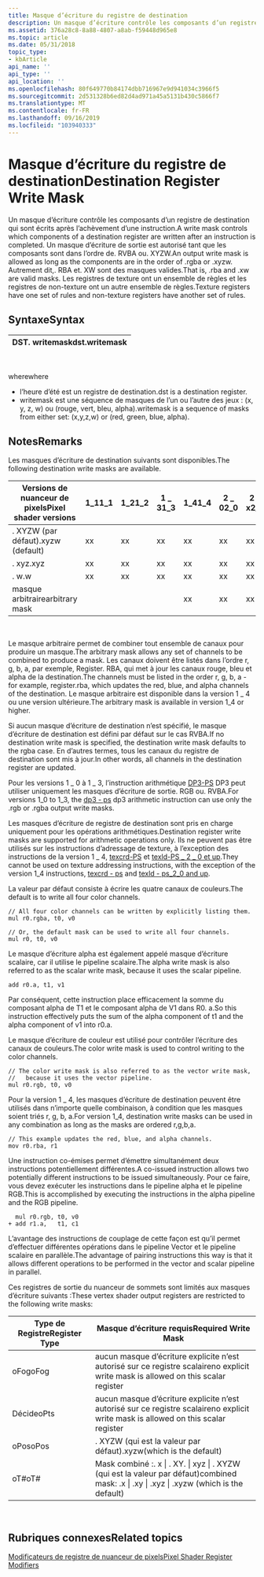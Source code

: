 ```yaml
---
title: Masque d’écriture du registre de destination
description: Un masque d’écriture contrôle les composants d’un registre de destination qui sont écrits après l’achèvement d’une instruction.
ms.assetid: 376a28c8-8a88-4807-a8ab-f59448d965e8
ms.topic: article
ms.date: 05/31/2018
topic_type:
- kbArticle
api_name: ''
api_type: ''
api_location: ''
ms.openlocfilehash: 80f649770b84174dbb716967e9d941034c3966f5
ms.sourcegitcommit: 2d531328b6ed82d4ad971a45a5131b430c5866f7
ms.translationtype: MT
ms.contentlocale: fr-FR
ms.lasthandoff: 09/16/2019
ms.locfileid: "103940333"
---
```

# <a name="destination-register-write-mask"></a><span data-ttu-id="5f806-103">Masque d’écriture du registre de destination</span><span class="sxs-lookup"><span data-stu-id="5f806-103">Destination Register Write Mask</span></span>

<span data-ttu-id="5f806-104">Un masque d’écriture contrôle les composants d’un registre de destination qui sont écrits après l’achèvement d’une instruction.</span><span class="sxs-lookup"><span data-stu-id="5f806-104">A write mask controls which components of a destination register are written after an instruction is completed.</span></span> <span data-ttu-id="5f806-105">Un masque d’écriture de sortie est autorisé tant que les composants sont dans l’ordre de. RVBA ou. XYZW.</span><span class="sxs-lookup"><span data-stu-id="5f806-105">An output write mask is allowed as long as the components are in the order of .rgba or .xyzw.</span></span> <span data-ttu-id="5f806-106">Autrement dit,. RBA et. XW sont des masques valides.</span><span class="sxs-lookup"><span data-stu-id="5f806-106">That is, .rba and .xw are valid masks.</span></span> <span data-ttu-id="5f806-107">Les registres de texture ont un ensemble de règles et les registres de non-texture ont un autre ensemble de règles.</span><span class="sxs-lookup"><span data-stu-id="5f806-107">Texture registers have one set of rules and non-texture registers have another set of rules.</span></span>

## <a name="syntax"></a><span data-ttu-id="5f806-108">Syntaxe</span><span class="sxs-lookup"><span data-stu-id="5f806-108">Syntax</span></span>



| <span data-ttu-id="5f806-109">DST. writemask</span><span class="sxs-lookup"><span data-stu-id="5f806-109">dst.writemask</span></span> |
|---------------|



 

<span data-ttu-id="5f806-110">where</span><span class="sxs-lookup"><span data-stu-id="5f806-110">where</span></span>

-   <span data-ttu-id="5f806-111">l’heure d’été est un registre de destination.</span><span class="sxs-lookup"><span data-stu-id="5f806-111">dst is a destination register.</span></span>
-   <span data-ttu-id="5f806-112">writemask est une séquence de masques de l’un ou l’autre des jeux : (x, y, z, w) ou (rouge, vert, bleu, alpha).</span><span class="sxs-lookup"><span data-stu-id="5f806-112">writemask is a sequence of masks from either set: (x,y,z,w) or (red, green, blue, alpha).</span></span>

## <a name="remarks"></a><span data-ttu-id="5f806-113">Notes</span><span class="sxs-lookup"><span data-stu-id="5f806-113">Remarks</span></span>

<span data-ttu-id="5f806-114">Les masques d’écriture de destination suivants sont disponibles.</span><span class="sxs-lookup"><span data-stu-id="5f806-114">The following destination write masks are available.</span></span>



| <span data-ttu-id="5f806-115">Versions de nuanceur de pixels</span><span class="sxs-lookup"><span data-stu-id="5f806-115">Pixel shader versions</span></span> | <span data-ttu-id="5f806-116">1\_1</span><span class="sxs-lookup"><span data-stu-id="5f806-116">1\_1</span></span> | <span data-ttu-id="5f806-117">1\_2</span><span class="sxs-lookup"><span data-stu-id="5f806-117">1\_2</span></span> | <span data-ttu-id="5f806-118">1 \_ 3</span><span class="sxs-lookup"><span data-stu-id="5f806-118">1\_3</span></span> | <span data-ttu-id="5f806-119">1\_4</span><span class="sxs-lookup"><span data-stu-id="5f806-119">1\_4</span></span> | <span data-ttu-id="5f806-120">2 \_ 0</span><span class="sxs-lookup"><span data-stu-id="5f806-120">2\_0</span></span> | <span data-ttu-id="5f806-121">2 \_ x</span><span class="sxs-lookup"><span data-stu-id="5f806-121">2\_x</span></span> | <span data-ttu-id="5f806-122">2 \_ logiciels</span><span class="sxs-lookup"><span data-stu-id="5f806-122">2\_sw</span></span> | <span data-ttu-id="5f806-123">3 \_ 0</span><span class="sxs-lookup"><span data-stu-id="5f806-123">3\_0</span></span> | <span data-ttu-id="5f806-124">3 \_ logiciels</span><span class="sxs-lookup"><span data-stu-id="5f806-124">3\_sw</span></span> |
|-----------------------|------|------|------|------|------|------|-------|------|-------|
| <span data-ttu-id="5f806-125">. XYZW (par défaut)</span><span class="sxs-lookup"><span data-stu-id="5f806-125">.xyzw (default)</span></span>       | <span data-ttu-id="5f806-126">x</span><span class="sxs-lookup"><span data-stu-id="5f806-126">x</span></span>    | <span data-ttu-id="5f806-127">x</span><span class="sxs-lookup"><span data-stu-id="5f806-127">x</span></span>    | <span data-ttu-id="5f806-128">x</span><span class="sxs-lookup"><span data-stu-id="5f806-128">x</span></span>    | <span data-ttu-id="5f806-129">x</span><span class="sxs-lookup"><span data-stu-id="5f806-129">x</span></span>    | <span data-ttu-id="5f806-130">x</span><span class="sxs-lookup"><span data-stu-id="5f806-130">x</span></span>    | <span data-ttu-id="5f806-131">x</span><span class="sxs-lookup"><span data-stu-id="5f806-131">x</span></span>    | <span data-ttu-id="5f806-132">x</span><span class="sxs-lookup"><span data-stu-id="5f806-132">x</span></span>     | <span data-ttu-id="5f806-133">x</span><span class="sxs-lookup"><span data-stu-id="5f806-133">x</span></span>    | <span data-ttu-id="5f806-134">x</span><span class="sxs-lookup"><span data-stu-id="5f806-134">x</span></span>     |
| <span data-ttu-id="5f806-135">. xyz</span><span class="sxs-lookup"><span data-stu-id="5f806-135">.xyz</span></span>                  | <span data-ttu-id="5f806-136">x</span><span class="sxs-lookup"><span data-stu-id="5f806-136">x</span></span>    | <span data-ttu-id="5f806-137">x</span><span class="sxs-lookup"><span data-stu-id="5f806-137">x</span></span>    | <span data-ttu-id="5f806-138">x</span><span class="sxs-lookup"><span data-stu-id="5f806-138">x</span></span>    | <span data-ttu-id="5f806-139">x</span><span class="sxs-lookup"><span data-stu-id="5f806-139">x</span></span>    | <span data-ttu-id="5f806-140">x</span><span class="sxs-lookup"><span data-stu-id="5f806-140">x</span></span>    | <span data-ttu-id="5f806-141">x</span><span class="sxs-lookup"><span data-stu-id="5f806-141">x</span></span>    | <span data-ttu-id="5f806-142">x</span><span class="sxs-lookup"><span data-stu-id="5f806-142">x</span></span>     | <span data-ttu-id="5f806-143">x</span><span class="sxs-lookup"><span data-stu-id="5f806-143">x</span></span>    | <span data-ttu-id="5f806-144">x</span><span class="sxs-lookup"><span data-stu-id="5f806-144">x</span></span>     |
| <span data-ttu-id="5f806-145">. w</span><span class="sxs-lookup"><span data-stu-id="5f806-145">.w</span></span>                    | <span data-ttu-id="5f806-146">x</span><span class="sxs-lookup"><span data-stu-id="5f806-146">x</span></span>    | <span data-ttu-id="5f806-147">x</span><span class="sxs-lookup"><span data-stu-id="5f806-147">x</span></span>    | <span data-ttu-id="5f806-148">x</span><span class="sxs-lookup"><span data-stu-id="5f806-148">x</span></span>    | <span data-ttu-id="5f806-149">x</span><span class="sxs-lookup"><span data-stu-id="5f806-149">x</span></span>    | <span data-ttu-id="5f806-150">x</span><span class="sxs-lookup"><span data-stu-id="5f806-150">x</span></span>    | <span data-ttu-id="5f806-151">x</span><span class="sxs-lookup"><span data-stu-id="5f806-151">x</span></span>    | <span data-ttu-id="5f806-152">x</span><span class="sxs-lookup"><span data-stu-id="5f806-152">x</span></span>     | <span data-ttu-id="5f806-153">x</span><span class="sxs-lookup"><span data-stu-id="5f806-153">x</span></span>    | <span data-ttu-id="5f806-154">x</span><span class="sxs-lookup"><span data-stu-id="5f806-154">x</span></span>     |
| <span data-ttu-id="5f806-155">masque arbitraire</span><span class="sxs-lookup"><span data-stu-id="5f806-155">arbitrary mask</span></span>        |      |      |      | <span data-ttu-id="5f806-156">x</span><span class="sxs-lookup"><span data-stu-id="5f806-156">x</span></span>    | <span data-ttu-id="5f806-157">x</span><span class="sxs-lookup"><span data-stu-id="5f806-157">x</span></span>    | <span data-ttu-id="5f806-158">x</span><span class="sxs-lookup"><span data-stu-id="5f806-158">x</span></span>    | <span data-ttu-id="5f806-159">x</span><span class="sxs-lookup"><span data-stu-id="5f806-159">x</span></span>     | <span data-ttu-id="5f806-160">x</span><span class="sxs-lookup"><span data-stu-id="5f806-160">x</span></span>    | <span data-ttu-id="5f806-161">x</span><span class="sxs-lookup"><span data-stu-id="5f806-161">x</span></span>     |



 

<span data-ttu-id="5f806-162">Le masque arbitraire permet de combiner tout ensemble de canaux pour produire un masque.</span><span class="sxs-lookup"><span data-stu-id="5f806-162">The arbitrary mask allows any set of channels to be combined to produce a mask.</span></span> <span data-ttu-id="5f806-163">Les canaux doivent être listés dans l’ordre r, g, b, a, par exemple, Register. RBA, qui met à jour les canaux rouge, bleu et alpha de la destination.</span><span class="sxs-lookup"><span data-stu-id="5f806-163">The channels must be listed in the order r, g, b, a - for example, register.rba, which updates the red, blue, and alpha channels of the destination.</span></span> <span data-ttu-id="5f806-164">Le masque arbitraire est disponible dans la version 1 \_ 4 ou une version ultérieure.</span><span class="sxs-lookup"><span data-stu-id="5f806-164">The arbitrary mask is available in version 1\_4 or higher.</span></span>

<span data-ttu-id="5f806-165">Si aucun masque d’écriture de destination n’est spécifié, le masque d’écriture de destination est défini par défaut sur le cas RVBA.</span><span class="sxs-lookup"><span data-stu-id="5f806-165">If no destination write mask is specified, the destination write mask defaults to the rgba case.</span></span> <span data-ttu-id="5f806-166">En d’autres termes, tous les canaux du registre de destination sont mis à jour.</span><span class="sxs-lookup"><span data-stu-id="5f806-166">In other words, all channels in the destination register are updated.</span></span>

<span data-ttu-id="5f806-167">Pour les versions 1 \_ 0 à 1 \_ 3, l’instruction arithmétique [DP3-PS](dp3---ps.md) DP3 peut utiliser uniquement les masques d’écriture de sortie. RGB ou. RVBA.</span><span class="sxs-lookup"><span data-stu-id="5f806-167">For versions 1\_0 to 1\_3, the [dp3 - ps](dp3---ps.md) dp3 arithmetic instruction can use only the .rgb or .rgba output write masks.</span></span>

<span data-ttu-id="5f806-168">Les masques d’écriture de registre de destination sont pris en charge uniquement pour les opérations arithmétiques.</span><span class="sxs-lookup"><span data-stu-id="5f806-168">Destination register write masks are supported for arithmetic operations only.</span></span> <span data-ttu-id="5f806-169">Ils ne peuvent pas être utilisés sur les instructions d’adressage de texture, à l’exception des instructions de la version 1 \_ 4, [texcrd-PS](texcrd---ps.md) et [texld-PS \_ 2 \_ 0 et up](texld---ps-2-0.md).</span><span class="sxs-lookup"><span data-stu-id="5f806-169">They cannot be used on texture addressing instructions, with the exception of the version 1\_4 instructions, [texcrd - ps](texcrd---ps.md) and [texld - ps\_2\_0 and up](texld---ps-2-0.md).</span></span>

<span data-ttu-id="5f806-170">La valeur par défaut consiste à écrire les quatre canaux de couleurs.</span><span class="sxs-lookup"><span data-stu-id="5f806-170">The default is to write all four color channels.</span></span>


```
// All four color channels can be written by explicitly listing them.
mul r0.rgba, t0, v0

// Or, the default mask can be used to write all four channels.
mul r0, t0, v0
```



<span data-ttu-id="5f806-171">Le masque d’écriture alpha est également appelé masque d’écriture scalaire, car il utilise le pipeline scalaire.</span><span class="sxs-lookup"><span data-stu-id="5f806-171">The alpha write mask is also referred to as the scalar write mask, because it uses the scalar pipeline.</span></span>


```
add r0.a, t1, v1
```



<span data-ttu-id="5f806-172">Par conséquent, cette instruction place efficacement la somme du composant alpha de T1 et le composant alpha de V1 dans R0. a.</span><span class="sxs-lookup"><span data-stu-id="5f806-172">So this instruction effectively puts the sum of the alpha component of t1 and the alpha component of v1 into r0.a.</span></span>

<span data-ttu-id="5f806-173">Le masque d’écriture de couleur est utilisé pour contrôler l’écriture des canaux de couleurs.</span><span class="sxs-lookup"><span data-stu-id="5f806-173">The color write mask is used to control writing to the color channels.</span></span>


```
// The color write mask is also referred to as the vector write mask, 
//   because it uses the vector pipeline.
mul r0.rgb, t0, v0
```



<span data-ttu-id="5f806-174">Pour la version 1 \_ 4, les masques d’écriture de destination peuvent être utilisés dans n’importe quelle combinaison, à condition que les masques soient triés r, g, b, a.</span><span class="sxs-lookup"><span data-stu-id="5f806-174">For version 1\_4, destination write masks can be used in any combination as long as the masks are ordered r,g,b,a.</span></span>


```
// This example updates the red, blue, and alpha channels.
mov r0.rba, r1
```



<span data-ttu-id="5f806-175">Une instruction co-émises permet d’émettre simultanément deux instructions potentiellement différentes.</span><span class="sxs-lookup"><span data-stu-id="5f806-175">A co-issued instruction allows two potentially different instructions to be issued simultaneously.</span></span> <span data-ttu-id="5f806-176">Pour ce faire, vous devez exécuter les instructions dans le pipeline alpha et le pipeline RGB.</span><span class="sxs-lookup"><span data-stu-id="5f806-176">This is accomplished by executing the instructions in the alpha pipeline and the RGB pipeline.</span></span>


```
  mul r0.rgb, t0, v0
+ add r1.a,   t1, c1
```



<span data-ttu-id="5f806-177">L’avantage des instructions de couplage de cette façon est qu’il permet d’effectuer différentes opérations dans le pipeline Vector et le pipeline scalaire en parallèle.</span><span class="sxs-lookup"><span data-stu-id="5f806-177">The advantage of pairing instructions this way is that it allows different operations to be performed in the vector and scalar pipeline in parallel.</span></span>

<span data-ttu-id="5f806-178">Ces registres de sortie du nuanceur de sommets sont limités aux masques d’écriture suivants :</span><span class="sxs-lookup"><span data-stu-id="5f806-178">These vertex shader output registers are restricted to the following write masks:</span></span>



| <span data-ttu-id="5f806-179">Type de Registre</span><span class="sxs-lookup"><span data-stu-id="5f806-179">Register Type</span></span> | <span data-ttu-id="5f806-180">Masque d’écriture requis</span><span class="sxs-lookup"><span data-stu-id="5f806-180">Required Write Mask</span></span>                                              |
|---------------|------------------------------------------------------------------|
| <span data-ttu-id="5f806-181">oFog</span><span class="sxs-lookup"><span data-stu-id="5f806-181">oFog</span></span>          | <span data-ttu-id="5f806-182">aucun masque d’écriture explicite n’est autorisé sur ce registre scalaire</span><span class="sxs-lookup"><span data-stu-id="5f806-182">no explicit write mask is allowed on this scalar register</span></span>        |
| <span data-ttu-id="5f806-183">Décide</span><span class="sxs-lookup"><span data-stu-id="5f806-183">oPts</span></span>          | <span data-ttu-id="5f806-184">aucun masque d’écriture explicite n’est autorisé sur ce registre scalaire</span><span class="sxs-lookup"><span data-stu-id="5f806-184">no explicit write mask is allowed on this scalar register</span></span>        |
| <span data-ttu-id="5f806-185">oPos</span><span class="sxs-lookup"><span data-stu-id="5f806-185">oPos</span></span>          | <span data-ttu-id="5f806-186">. XYZW (qui est la valeur par défaut)</span><span class="sxs-lookup"><span data-stu-id="5f806-186">.xyzw(which is the default)</span></span>                                      |
| <span data-ttu-id="5f806-187">oT\#</span><span class="sxs-lookup"><span data-stu-id="5f806-187">oT\#</span></span>          | <span data-ttu-id="5f806-188">Mask combiné :. x \| . XY. \| xyz \| . XYZW (qui est la valeur par défaut)</span><span class="sxs-lookup"><span data-stu-id="5f806-188">combined mask: .x \| .xy \| .xyz \| .xyzw (which is the default)</span></span> |



 

## <a name="related-topics"></a><span data-ttu-id="5f806-189">Rubriques connexes</span><span class="sxs-lookup"><span data-stu-id="5f806-189">Related topics</span></span>

<dl> <dt>

[<span data-ttu-id="5f806-190">Modificateurs de registre de nuanceur de pixels</span><span class="sxs-lookup"><span data-stu-id="5f806-190">Pixel Shader Register Modifiers</span></span>](dx9-graphics-reference-asm-ps-registers-modifiers.md)
</dt> </dl>

 

 




